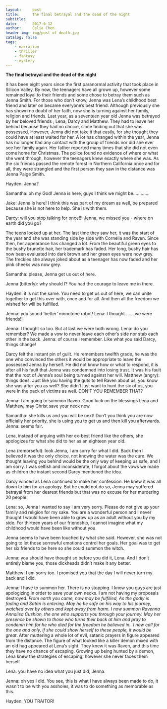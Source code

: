 ```yaml
---
layout:     post
title:      The final betrayal and the dead of the night
subtitle:   
date:       2017-6-12
author:     Celia Chen
header-img: img/post of death.jpg
catalog: false
tags:
    - narration
    - thriller
    - fantasy
    - mystery
---
```


**The final betrayal and the dead of the night**

It has been eight years since the first paranormal activity that took place in Silicon Valley. By now, the teenagers have all grown up, however some remained loyal to their friends and some chose to betray them such as Jenna Smith. For those who don’t know, Jenna was Lena’s childhood best friend and later on became everyone’s best friend. Although previously she has shown no doubt of her faith, now she is turning against her family, religion and friends. Last year, as a seventeen year old Jenna was betrayed by her beloved friends ; Lena, Darcy and Matthew. They had to leave her behind because they had no choice, since finding out that she was possessed. However, Jenna did not take it that easily, for she thought they could have at least waited for her. A lot has changed within the year, Jenna has no longer had any contact with the group of friends nor did she ever see her family again. Her father reported many times that she did not even come home for Christmas. The police found no evidence of where or what she went through, however the teenagers knew exactly where she was. As the six friends passed the remote forest in Northern California once and for all, they were strangled and the first person they saw in the distance was Jenna Paige Smith. 

Hayden: Jenna? 

Samantha: oh my God! Jenna is here, guys I think we might be………….

Jake: Jenna is here! I think this was part of my dream as well, be prepared because she is not here to help. She is with them. 

Darcy: will you stop talking for once!!! Jenna, we missed you - where on earth did you go? 

The teens looked up at her. The last time they saw her, it was the start of the year and she was standing side by side with Cornelia and Raven. Since then, her appearance has changed a lot. From the beautiful green eyes to the bushy brunette hair, her trademark has faded. Her long, bushy hair has now been evaluated into dark brown and her green eyes were now grey. The freckles she always joked about as a teenager has now faded and her pink cheeks was now grey. 

Samantha: please, Jenna get us out of here. 

Jenna (bitterly): why should I? You had the courage to leave me in there. 

Hayden: it is not the same. You need to get us out of here, we can unite together to get this over with, once and for all. And then all the freedom we wished for will be fulfilled. 

Jenna: you sound ‘better’ monotone robot!
Lena: I thought……..we were friends!!

Jenna: I thought so too. But at last we were both wrong. 
Lena: do you remember? We made a vow to never leave each other’s side nor stab each other in the back. 
Jenna: of course I remember. Like what you said Darcy, things change! 

Darcy felt the instant pin of guilt. He remembers twelfth grade, he was the one who convinced the others it would be appropriate to leave the possessed Jenna by herself. He did not know how or what to respond, it is after all his fault that Jenna was condemned into losing trust. It was his fault that the root of Jenna’s soul being turned against her will. 
Matthew (angry): things does. Just like you having the guts to tell Raven about us, you know she was after you as well? She didn’t just want to hunt the six of us, you were in the pack of victims as well. DON’T YOU REMEMBER THAT? 

Jenna: I am going to summon Raven. Good luck on the blessings Lena and Matthew, may Christ save your neck now. 

Samantha: she kills us and you will be next! Don’t you think you are now officially her priority, she is using you to get us and then kill you afterwards. 
Jenna: seems fair. 

Lena, instead of arguing with her ex-best friend like the others, she apologizes for what she did to her as an eighteen year old. 

Lena (remorseful): look Jenna, I am sorry for what I did. Back then I believed it was the only choice, not knowing the water was the cure. We thought leaving you behind would be the only way of keeping us safe, and I am sorry. I was selfish and inconsiderate, I forgot about the vows we made as children the instant second Darcy mentioned the idea. 

Darcy winced as Lena continued to make her confession. He knew it was all down to him for an apology. But he could not do so, Jenna may suffered betrayal from her dearest friends but that was no excuse for her murdering 20 people. 

Lena: so, Jenna I wanted to say I am very sorry. Please do not give up your family and religion for my sake. You are a wonderful person and I never thought I would have been able to grow up as an adult without you by my side. For thirteen years of our friendship, I cannot imagine what my childhood would have been like without you. 

Jenna seems to have been touched by what she said. However, she was not going to let those sorrowful emotions control her goals. Her goal was to get her six friends to be here so she could summon the witch. 

Jenna: you should have thought so before you did it, Lena. And I don’t entirely blame you, those dickheads didn’t make it any better. 

Matthew: I am sorry too. I promised you that the day I will never turn my back and I did. 

Jenna: I have to summon her. There is no stopping. I know you guys are just apologizing in order to save your own necks. I am not having my proposals destroyed. 
*From earth you came, now may be fulfilled, As the godly is fading and Satan is entering. May he be safe on his way to his journey, watched over by others and kept away from harm. I now summon Ravenna Annalisa Cushion, the one who supports you through your journey. May her presence be shown to those who turns their back at him and pray to condemn him for he who died for the freedom he believed in.. I now call for the one and only, if she could show herself to these people, it would be great*. 
After muttering a whole lot of evil, satanic prayers in figure appeared from the distance. The figure of what looked like a killer demon mixed with an old hag appeared at Lena’s sight. They knew it was Raven, and this time they have no chance of escaping. Growing up being hunted by a demon, Lena knew the strategies of escaping, however she never faces them herself. 

Lena: you have no idea what you just did, Jenna. 

Jenna: oh yes I did. You see, this is what I have always been made to do, it wasn’t to be with you assholes, it was to do something as memorable as this. 

Hayden: YOU TRAITOR! 
